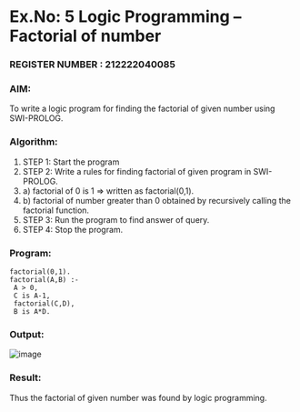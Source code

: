 # Ex.No: 5   Logic Programming – Factorial of number                                                                        
### REGISTER NUMBER : 212222040085
### AIM: 
To  write  a logic program for finding the factorial of given number using SWI-PROLOG. 

### Algorithm:
1. STEP 1: Start the program
2. STEP 2:  Write a rules for finding factorial of given program in SWI-PROLOG.
3.   a)	factorial of 0 is 1 => written as factorial(0,1).
4.   b)	factorial of number greater than 0 obtained by recursively calling the factorial    function.
5. STEP 3: Run the program  to find answer of  query.
6. STEP 4: Stop the program.

### Program:
```
factorial(0,1).
factorial(A,B) :-
 A > 0,
 C is A-1,
 factorial(C,D),
 B is A*D.
```

### Output:
![image](https://github.com/user-attachments/assets/67ba12ae-9890-4b8a-a405-aa09bc36ef78)

### Result:
Thus the factorial of given number was found by logic programming. 
